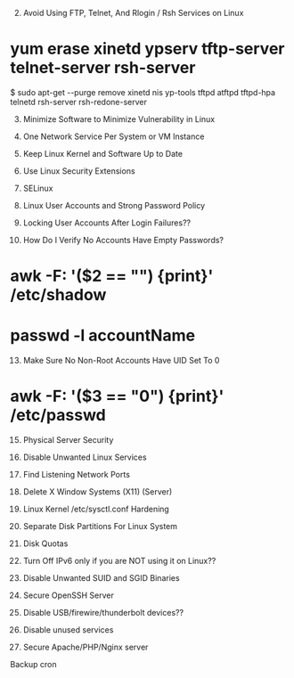 2. Avoid Using FTP, Telnet, And Rlogin / Rsh Services on Linux

# yum erase xinetd ypserv tftp-server telnet-server rsh-server
$ sudo apt-get --purge remove xinetd nis yp-tools tftpd atftpd tftpd-hpa telnetd rsh-server rsh-redone-server

3. Minimize Software to Minimize Vulnerability in Linux

4. One Network Service Per System or VM Instance

5. Keep Linux Kernel and Software Up to Date

6. Use Linux Security Extensions

7. SELinux

8. Linux User Accounts and Strong Password Policy

11. Locking User Accounts After Login Failures??

12. How Do I Verify No Accounts Have Empty Passwords?

# awk -F: '($2 == "") {print}' /etc/shadow
# passwd -l accountName

13. Make Sure No Non-Root Accounts Have UID Set To 0

# awk -F: '($3 == "0") {print}' /etc/passwd

15. Physical Server Security

16. Disable Unwanted Linux Services

17. Find Listening Network Ports

18. Delete X Window Systems (X11) (Server)

20. Linux Kernel /etc/sysctl.conf Hardening

21. Separate Disk Partitions For Linux System

22. Disk Quotas

23. Turn Off IPv6 only if you are NOT using it on Linux??

24. Disable Unwanted SUID and SGID Binaries

32. Secure OpenSSH Server

34. Disable USB/firewire/thunderbolt devices??

35. Disable unused services

37. Secure Apache/PHP/Nginx server

Backup cron
